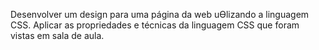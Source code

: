 Desenvolver  um  design  para  uma  página  da  web  uƟlizando  a linguagem CSS. Aplicar as propriedades e técnicas da linguagem CSS que foram vistas em sala de aula. 